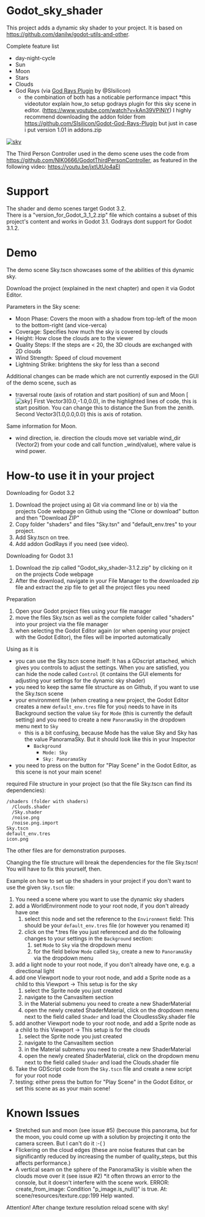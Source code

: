 # Godot_sky_shader
This project adds a dynamic sky shader to your project. It is based on https://github.com/danilw/godot-utils-and-other.

Complete feature list
* day-night-cycle
* Sun
* Moon
* Stars
* Clouds
* God Rays (via [God Rays Plugin](https://github.com/SIsilicon/Godot-God-Rays-Plugin) by @SIsilicon)
  * the combination of both has a noticable performance impact
     *this videotutor explain how_to setup godrays plugin for this sky scene in editor. (https://www.youtube.com/watch?v=kAn39VPiNjY)
     I highly recommend downloading the addon folder from https://github.com/SIsilicon/Godot-God-Rays-Plugin
     but just in case i put version 1.01 in addons.zip


[![sky](https://github.com/Lexpartizan/Godot_sky_shader/blob/master/images/preview.jpg)](https://www.youtube.com/watch?v=fzUHa1BbOd4) 

The Third Person Controller used in the demo scene uses the code from https://github.com/NIK0666/GodotThirdPersonController, as featured in the following video: https://youtu.be/jxtUtUo4aEI

# Support

The shader and demo scenes target Godot 3.2.  
There is a "version_for_Godot_3_1_2.zip" file which contains a subset of this project's content and works in Godot 3.1. Godrays dont support for Godot 3.1.2.
# Demo

The demo scene Sky.tscn showcases some of the abilities of this dynamic sky.

Download the project (explained in the next chapter) and open it via Godot Editor.

Parameters in the Sky scene:
* Moon Phase: Covers the moon with a shadow from top-left of the moon to the bottom-right (and vice-verca)
* Coverage: Specifies how much the sky is covered by clouds
* Height: How close the clouds are to the viewer
* Quality Steps: If the steps are < 20, the 3D clouds are exchanged with 2D clouds
* Wind Strength: Speed of cloud movement
* Lightning Strike: brightens the sky for less than a second

Additional changes can be made which are not currently exposed in the GUI of the demo scene, such as
* traversal route (axis of rotation and start position) of sun and Moon
[![sky](https://github.com/Lexpartizan/Godot_sky_shader/blob/master/images/sun_moon.jpg)]
First Vector3(0.0,-1.0,0.0), in the highlighted lines of code, this is start position. You can change this to distance the Sun from the zenith.
Second Vector3(1.0,0.0,0.0) this is axis of rotation.

Same information for Moon.
* wind direction, ie. direction the clouds move
set variable wind_dir (Vector2) from your code and call function _wind(value), where value is wind power.

# How-to use it in your project

Downloading for Godot 3.2
1. Download the project using a) Git via command line or b) via the projects Code webpage on Github using the "Clone or download" button and then "Download ZIP"
2. Copy folder "shaders" and files "Sky.tsn" and "default_env.tres" to your project.
3. Add Sky.tscn on tree.
4. Add addon GodRays if you need (see video).

Downloading for Godot 3.1
1. Download the zip called "Godot_sky_shader-3.1.2.zip" by clicking on it on the projects Code webpage
2. After the download, navigate in your File Manager to the downloaded zip file and extract the zip file to get all the project files you need

Preparation
1. Open your Godot project files using your file manager
2. move the files Sky.tscn as well as the complete folder called "shaders" into your project via the file manager
3. when selecting the Godot Editor again (or when opening your project with the Godot Editor), the files will be imported automatically

Using as it is
* you can use the Sky.tscn scene itself: It has a GDscript attached, which gives you controls to adjust the settings. When you are satisfied, you can hide the node called `Control` (it contains the GUI elements for adjusting your settings for the dynamic sky shader)
* you need to keep the same file structure as on Github, if you want to use the Sky.tscn scene
* your environment file (when creating a new project, the Godot Editor creates a new `default_env.tres` file for you) needs to have in its Background section the value `Sky` for `Mode` (this is currently the default setting) and you need to create a new `PanoramaSky` in the dropdown menu next to `Sky`
  * this is a bit confusing, because Mode has the value Sky and Sky has the value PanoramaSky. But it should look like this in your Inspector
    * `Background`
      * `Mode: Sky`
      * `Sky: PanoramaSky`
* you need to press on the button for "Play Scene" in the Godot Editor, as this scene is not your main scene!

required File structure in your project (so that the file Sky.tscn can find its dependencies):  
```
/shaders (folder with shaders)
  /Clouds.shader
  /Sky.shader
  /noise.png
  /noise.png.import
Sky.tscn
default_env.tres
icon.png
```

The other files are for demonstration purposes.

Changing the file structure will break the dependencies for the file Sky.tscn! You will have to fix this yourself, then.


Example on how to set up the shaders in your project if you don't want to use the given `Sky.tscn` file:
1. You need a scene where you want to use the dynamic sky shaders
2. add a WorldEnvironment node to your root node, if you don't already have one
   1. select this node and set the reference to the `Environment` field: This should be your `default_env.tres` file (or however you renamed it)
   2. click on the *.tres file you just referenced and do the following changes to your settings in the `Background` section:
      1. set `Mode` to `Sky` via the dropdown menu
      2. for the field below `Mode` called `Sky`, create a new to `PanoramaSky` via the dropdown menu
3. add a light node to your root node, if you don't already have one, e.g. a directional light
4. add one Viewport node to your root node, and add a Sprite node as a child to this Viewport -> This setup is for the sky
   1. select the Sprite node you just created
   2. navigate to the CanvasItem section
   3. in the Material submenu you need to create a new ShaderMaterial
   4. open the newly created ShaderMaterial, click on the dropdown menu next to the field called `Shader` and load the CloudlessSky.shader file
5. add another Viewport node to your root node, and add a Sprite node as a child to this Viewport -> This setup is for the clouds
   1. select the Sprite node you just created
   2. navigate to the CanvasItem section
   3. in the Material submenu you need to create a new ShaderMaterial
   4. open the newly created ShaderMaterial, click on the dropdown menu next to the field called `Shader` and load the Clouds.shader file
6. Take the GDScript code from the `Sky.tscn` file and create a new script for your root node
7. testing: either press the button for "Play Scene" in the Godot Editor, or set this scene as as your main scene!

# Known Issues

* Stretched sun and moon (see issue #5) (becouse this panorama, but for the moon, you could come up with a solution by projecting it onto the camera screen. But I can't do it :-( )
* Flickering on the cloud edges (these are noise features that can be significantly reduced by increasing the number of quality_steps, but this affects performance.)
* A vertical seam on the sphere of the PanoramaSky is visible when the clouds move over it (see issue #2)
*it often throws an error to the console, but it doesn't interfere with the scene work.
ERROR: create_from_image: Condition "p_image.is_null()" is true.
   At: scene/resources/texture.cpp:199
Help wanted.


Attention! After change texture resolution reload scene with sky!
